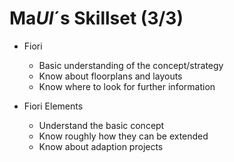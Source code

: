 # Ma*UI*´s Skillset (3/3)

- Fiori
  - Basic understanding of the concept/strategy
  - Know about floorplans and layouts
  - Know where to look for further information

- Fiori Elements
  - Understand the basic concept
  - Know roughly how they can be extended
  - Know about adaption projects
